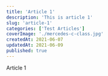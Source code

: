 ```yaml
---
title: 'Article 1'
description: 'This is article 1'
slug: 'article-1'
categories: ['Test Articles']
coverImage: './mercedes-c-class.jpg'
createdAt: 2021-06-07
updatedAt: 2021-06-09
published: true
---
```


Article 1
